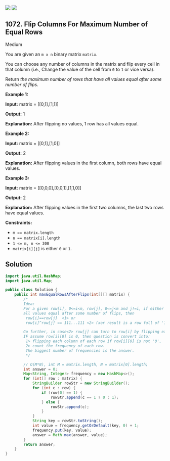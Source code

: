 [![](https://img.shields.io/github/stars/javadev/LeetCode-in-Java?label=Stars&style=flat-square)](https://github.com/javadev/LeetCode-in-Java)
[![](https://img.shields.io/github/forks/javadev/LeetCode-in-Java?label=Fork%20me%20on%20GitHub%20&style=flat-square)](https://github.com/javadev/LeetCode-in-Java/fork)

## 1072\. Flip Columns For Maximum Number of Equal Rows

Medium

You are given an `m x n` binary matrix `matrix`.

You can choose any number of columns in the matrix and flip every cell in that column (i.e., Change the value of the cell from `0` to `1` or vice versa).

Return _the maximum number of rows that have all values equal after some number of flips_.

**Example 1:**

**Input:** matrix = \[\[0,1],[1,1]]

**Output:** 1

**Explanation:** After flipping no values, 1 row has all values equal.

**Example 2:**

**Input:** matrix = \[\[0,1],[1,0]]

**Output:** 2

**Explanation:** After flipping values in the first column, both rows have equal values.

**Example 3:**

**Input:** matrix = \[\[0,0,0],[0,0,1],[1,1,0]]

**Output:** 2

**Explanation:** After flipping values in the first two columns, the last two rows have equal values.

**Constraints:**

*   `m == matrix.length`
*   `n == matrix[i].length`
*   `1 <= m, n <= 300`
*   `matrix[i][j]` is either `0` or `1`.

## Solution

```java
import java.util.HashMap;
import java.util.Map;

public class Solution {
    public int maxEqualRowsAfterFlips(int[][] matrix) {
        /*
        Idea:
        For a given row[i], 0<=i<m, row[j], 0<=j<m and j!=i, if either of them can have
        all values equal after some number of flips, then
         row[i]==row[j]  <1> or
         row[i]^row[j] == 111...111 <2> (xor result is a row full of '1')

        Go further, in case<2> row[j] can turn to row[i] by flipping each column of row[j]
        IF assume row[i][0] is 0, then question is convert into:
         1> flipping each column of each row if row[i][0] is not '0',
         2> count the frequency of each row.
         The biggest number of frequencies is the answer.
         */

        // O(M*N), int M = matrix.length, N = matrix[0].length;
        int answer = 0;
        Map<String, Integer> frequency = new HashMap<>();
        for (int[] row : matrix) {
            StringBuilder rowStr = new StringBuilder();
            for (int c : row) {
                if (row[0] == 1) {
                    rowStr.append(c == 1 ? 0 : 1);
                } else {
                    rowStr.append(c);
                }
            }
            String key = rowStr.toString();
            int value = frequency.getOrDefault(key, 0) + 1;
            frequency.put(key, value);
            answer = Math.max(answer, value);
        }
        return answer;
    }
}
```